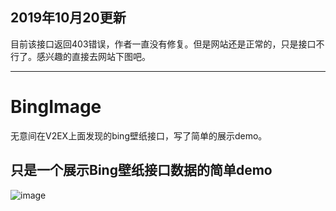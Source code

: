 
## 2019年10月20更新
目前该接口返回403错误，作者一直没有修复。但是网站还是正常的，只是接口不行了。感兴趣的直接去网站下图吧。

-------
# BingImage
无意间在V2EX上面发现的bing壁纸接口，写了简单的展示demo。

## 只是一个展示Bing壁纸接口数据的简单demo

![image](https://github.com/ssssuperMan/BingImage/blob/master/BingImage.gif)
